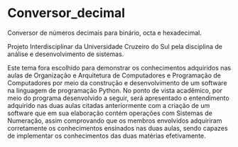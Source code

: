 # Conversor_decimal
Conversor de números decimais para binário, octa e hexadecimal.

Projeto Interdisciplinar da Universidade Cruzeiro do Sul pela disciplina de análise e desenvolvimento de sistemas.

Este tema fora escolhido para demonstrar os conhecimentos adquiridos nas aulas de Organização e Arquitetura de Computadores e Programação de Computadores por meio da construção e desenvolvimento de um software na linguagem de programação Python.
No ponto de vista acadêmico, por meio do programa desenvolvido a seguir, será apresentado o entendimento adquirido nas duas aulas citadas anteriormente com a criação de um software que em sua elaboração contém operações com Sistemas de Numeração, assim comprovando que os membros envolvidos adquiriram corretamente os conhecimentos ensinados nas duas aulas, sendo capazes de implementar os conhecimentos das duas matérias efetivamente.
